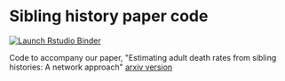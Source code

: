 # Sibling history paper code

<!-- badges: start -->
[![Launch Rstudio Binder](http://mybinder.org/badge_logo.svg)](https://mybinder.org/v2/gh/dfeehan/sibling-paper-code-release/main?urlpath=rstudio)
<!-- badges: end -->

Code to accompany our paper, "Estimating adult death rates from sibling histories: A network approach" [arxiv version](https://arxiv.org/abs/1906.12000)